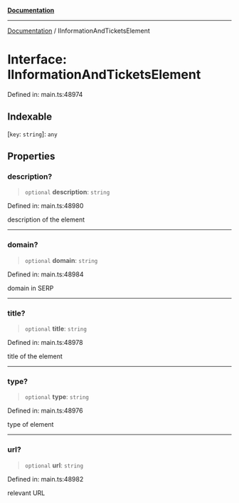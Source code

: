 [**Documentation**](../README.md)

***

[Documentation](../README.md) / IInformationAndTicketsElement

# Interface: IInformationAndTicketsElement

Defined in: main.ts:48974

## Indexable

\[`key`: `string`\]: `any`

## Properties

### description?

> `optional` **description**: `string`

Defined in: main.ts:48980

description of the element

***

### domain?

> `optional` **domain**: `string`

Defined in: main.ts:48984

domain in SERP

***

### title?

> `optional` **title**: `string`

Defined in: main.ts:48978

title of the element

***

### type?

> `optional` **type**: `string`

Defined in: main.ts:48976

type of element

***

### url?

> `optional` **url**: `string`

Defined in: main.ts:48982

relevant URL
